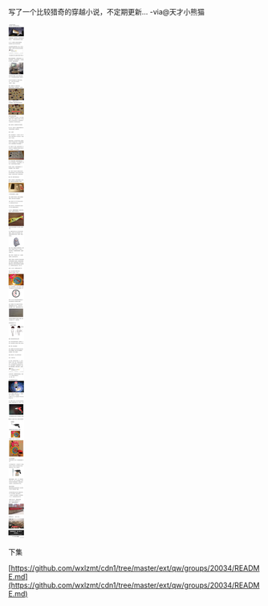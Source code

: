 写了一个比较猎奇的穿越小说，不定期更新... -via@天才小熊猫

![5b3b371a863640c38d258b2ec04908ec.jpg](https://raw.githubusercontent.com/wxlzmt/cdn1/master/ext/qw/groups/20033/5b3b371a863640c38d258b2ec04908ec.jpg)

下集

[https://github.com/wxlzmt/cdn1/tree/master/ext/qw/groups/20034/README.md](https://github.com/wxlzmt/cdn1/tree/master/ext/qw/groups/20034/README.md)


